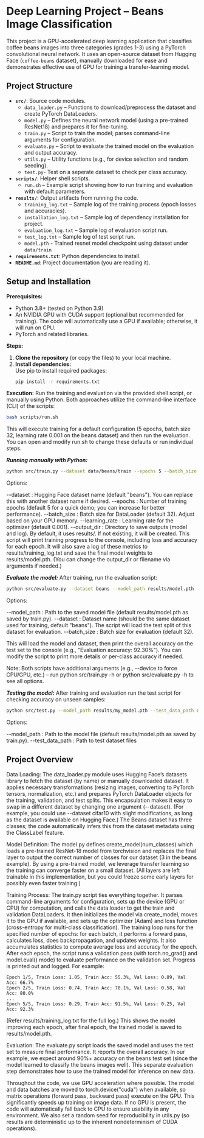 # Deep Learning Project – Beans Image Classification

This project is a GPU-accelerated deep learning application that classifies coffee beans images into three categories (grades 1-3) using a PyTorch convolutional neural network. 
It uses an open-source dataset from Hugging Face (`coffee-beans` dataset), manually downloaded for ease and demonstrates effective use of GPU for training a transfer-learning model. 

## Project Structure

- **`src/`**: Source code modules.
  - `data_loader.py` – Functions to download/preprocess the dataset and create PyTorch DataLoaders.
  - `model.py` – Defines the neural network model (using a pre-trained ResNet18) and prepares it for fine-tuning.
  - `train.py` – Script to train the model; parses command-line arguments for configuration.
  - `evaluate.py` – Script to evaluate the trained model on the evaluation and output accuracy.
  - `utils.py` – Utility functions (e.g., for device selection and random seeding).
  - `test.py`- Test on a seperate dataset to check per class accuracy.
- **`scripts/`**: Helper shell scripts.
  - `run.sh` – Example script showing how to run training and evaluation with default parameters.
- **`results/`**: Output artifacts from running the code.
  - `training_log.txt` – Sample log of the training process (epoch losses and accuracies).
  - `installation_log.txt` – Sample log of dependency installation for project.
  - `evaluation_log.txt` – Sample log of evaluation script run.
  - `test_log.txt` – Sample log of test script run.
  - `model.pth` - Trained resnet model checkpoint using dataset under `data/train`
- **`requirements.txt`**: Python dependencies to install.
- **`README.md`**: Project documentation (you are reading it).

## Setup and Installation

**Prerequisites:**  
- Python 3.8+ (tested on Python 3.9)  
- An NVIDIA GPU with CUDA support (optional but recommended for training). The code will automatically use a GPU if available; otherwise, it will run on CPU.  
- PyTorch and related libraries.

**Steps:**

1. **Clone the repository** (or copy the files) to your local machine.
2. **Install dependencies:**  
   Use pip to install required packages:  
   ```bash
   pip install -r requirements.txt
   ```

**Execution:**
Run the training and evaluation via the provided shell script, or manually using Python. Both approaches utilize the command-line interface (CLI) of the scripts:
```bash
bash scripts/run.sh
```
This will execute training for a default configuration (5 epochs, batch size 32, learning rate 0.001 on the beans dataset) and then run the evaluation. 
You can open and modify run.sh to change these defaults or run individual steps.

***Running manually with Python:***
```bash
python src/train.py --dataset data/beans/train --epochs 5 --batch_size 32 --learning_rate 0.001 --output_dir results/
```
Options:

--dataset : Hugging Face dataset name (default "beans"). You can replace this with another dataset name if desired.
--epochs : Number of training epochs (default 5 for a quick demo; you can increase for better performance).
--batch_size : Batch size for DataLoader (default 32). Adjust based on your GPU memory.
--learning_rate : Learning rate for the optimizer (default 0.001).
--output_dir : Directory to save outputs (model and log). By default, it uses results/. If not existing, it will be created.
This script will print training progress to the console, including loss and accuracy for each epoch. 
It will also save a log of these metrics to results/training_log.txt and save the final model weights to results/model.pth. 
(You can change the output_dir or filename via arguments if needed.)

***Evaluate the model:***
After training, run the evaluation script:
```bash
python src/evaluate.py --dataset beans --model_path results/model.pth --batch_size 32
```
Options:

--model_path : Path to the saved model file (default results/model.pth as saved by train.py).
--dataset : Dataset name (should be the same dataset used for training, default "beans"). The script will load the test split of this dataset for evaluation.
--batch_size : Batch size for evaluation (default 32).

This will load the model and dataset, then print the overall accuracy on the test set to the console (e.g., "Evaluation accuracy: 92.30%"). 
You can modify the script to print more details or per-class accuracy if needed.

Note: Both scripts have additional arguments (e.g., --device to force CPU/GPU, etc.) – run python src/train.py -h or python src/evaluate.py -h to see all options.

***Testing the model:***
After training and evaluation run the test script for checking accuracy on unseen samples:
```bash
python src/test.py --model_path results/my_model.pth --test_data_path data/beans/test
```
Options:

--model_path : Path to the model file (default results/model.pth as saved by train.py).
--test_data_path : Path to test dataset files

## Project Overview


Data Loading: The data_loader.py module uses Hugging Face’s datasets library to fetch the dataset (by name) or manually downloaded dataset. 
It applies necessary transformations (resizing images, converting to PyTorch tensors, normalization, etc.) and prepares PyTorch DataLoader objects for the training, validation, and test splits. 
This encapsulation makes it easy to swap in a different dataset by changing one argument (--dataset). (For example, you could use --dataset cifar10 with slight modifications, as long as the dataset is available on Hugging Face.) 
The Beans dataset has three classes; the code automatically infers this from the dataset metadata using the ClassLabel feature.

Model Definition: The model.py defines create_model(num_classes) which loads a pre-trained ResNet-18 model from torchvision and replaces the final layer to output the correct number of classes for our dataset (3 in the beans example). 
By using a pre-trained model, we leverage transfer learning so the training can converge faster on a small dataset. (All layers are left trainable in this implementation, but you could freeze some early layers for possibly even faster training.)

Training Process: The train.py script ties everything together. It parses command-line arguments for configuration, sets up the device (GPU or CPU) for computation, and calls the data loader to get the train and validation DataLoaders. 
It then initializes the model via create_model, moves it to the GPU if available, and sets up the optimizer (Adam) and loss function (cross-entropy for multi-class classification). 
The training loop runs for the specified number of epochs: for each batch, it performs a forward pass, calculates loss, does backpropagation, and updates weights. 
It also accumulates statistics to compute average loss and accuracy for the epoch. After each epoch, the script runs a validation pass (with torch.no_grad() and model.eval() mode) to evaluate performance on the validation set. 
Progress is printed out and logged. For example:
```
Epoch 1/5, Train Loss: 1.05, Train Acc: 55.3%, Val Loss: 0.89, Val Acc: 66.7%
Epoch 2/5, Train Loss: 0.74, Train Acc: 70.1%, Val Loss: 0.58, Val Acc: 80.0%
...
Epoch 5/5, Train Loss: 0.29, Train Acc: 91.5%, Val Loss: 0.25, Val Acc: 92.3%
```
(Refer results/training_log.txt for the full log.) 
This shows the model improving each epoch, after final epoch, the trained model is saved to results/model.pth.

Evaluation: The evaluate.py script loads the saved model and uses the test set to measure final performance. It reports the overall accuracy. 
In our example, we expect around 90%+ accuracy on the beans test set (since the model learned to classify the beans images well). 
This separate evaluation step demonstrates how to use the trained model for inference on new data.

Throughout the code, we use GPU acceleration where possible. The model and data batches are moved to torch.device("cuda") when available, so matrix operations (forward pass, backward pass) execute on the GPU. 
This significantly speeds up training on image data. If no GPU is present, the code will automatically fall back to CPU to ensure usability in any environment. 
We also set a random seed for reproducibility in utils.py (so results are deterministic up to the inherent nondeterminism of CUDA operations).
